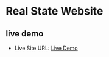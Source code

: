 <h1> Real State Website </h1>
<h2> live demo </h2>
<ul>
<li>Live Site URL:  <a href="https://relaxed-unicorn-731d24.netlify.app/"> Live Demo </a></li>
</ul>
